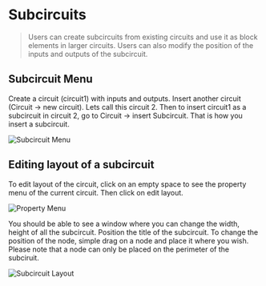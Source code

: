 # Subcircuits

> Users can create subcircuits from existing circuits and use it as block elements in larger circuits. Users can also modify the position of the inputs and outputs of the subcircuit.

## Subcircuit Menu
Create a circuit (circuit1) with inputs and outputs. Insert another circuit (Circuit &rightarrow; new circuit). Lets call this circuit 2. Then to insert circuit1 as a subcircuit in circuit 2, go to Circuit &rightarrow; insert Subcircuit. That is how you insert a subcircuit.

![Subcircuit Menu](/images/subcircuit.png)


## Editing layout of a subcircuit
To edit layout of the circuit, click on an empty space to see the property menu of the current circuit. Then click on edit layout.

![Property Menu](/images/property_layout.png)

You should be able to see a window where you can change the width, height of all the subcircuit. Position the title of the subcircuit. To change the position of the node, simple drag on a node and place it where you wish. Please note that a node can only be placed on the perimeter of the subciruit.

![Subcircuit Layout](/images/subcircuit_layout.png)
